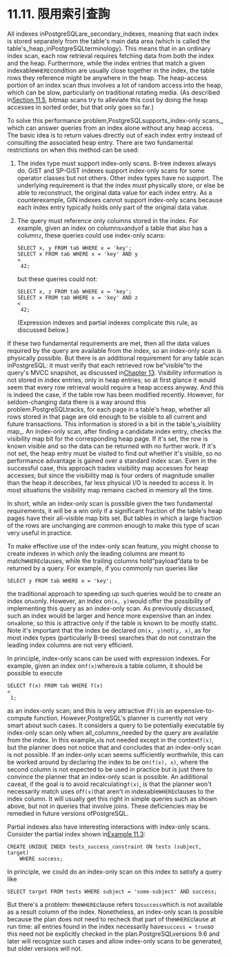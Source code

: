 # 11.11. 限用索引查詢

All indexes inPostgreSQLare\_secondary\_indexes, meaning that each index is stored separately from the table's main data area \(which is called the table's\_heap\_inPostgreSQLterminology\). This means that in an ordinary index scan, each row retrieval requires fetching data from both the index and the heap. Furthermore, while the index entries that match a given indexable`WHERE`condition are usually close together in the index, the table rows they reference might be anywhere in the heap. The heap-access portion of an index scan thus involves a lot of random access into the heap, which can be slow, particularly on traditional rotating media. \(As described in[Section 11.5](https://www.postgresql.org/docs/10/static/indexes-bitmap-scans.html), bitmap scans try to alleviate this cost by doing the heap accesses in sorted order, but that only goes so far.\)

To solve this performance problem,PostgreSQLsupports_index-only scans_, which can answer queries from an index alone without any heap access. The basic idea is to return values directly out of each index entry instead of consulting the associated heap entry. There are two fundamental restrictions on when this method can be used:

1. The index type must support index-only scans. B-tree indexes always do. GiST and SP-GiST indexes support index-only scans for some operator classes but not others. Other index types have no support. The underlying requirement is that the index must physically store, or else be able to reconstruct, the original data value for each index entry. As a counterexample, GIN indexes cannot support index-only scans because each index entry typically holds only part of the original data value.
2. The query must reference only columns stored in the index. For example, given an index on columns`x`and`y`of a table that also has a column`z`, these queries could use index-only scans:

   ```text
   SELECT x, y FROM tab WHERE x = 'key';
   SELECT x FROM tab WHERE x = 'key' AND y 
   <
    42;
   ```

   but these queries could not:

   ```text
   SELECT x, z FROM tab WHERE x = 'key';
   SELECT x FROM tab WHERE x = 'key' AND z 
   <
    42;
   ```

   \(Expression indexes and partial indexes complicate this rule, as discussed below.\)

If these two fundamental requirements are met, then all the data values required by the query are available from the index, so an index-only scan is physically possible. But there is an additional requirement for any table scan inPostgreSQL: it must verify that each retrieved row be“visible”to the query's MVCC snapshot, as discussed in[Chapter 13](https://www.postgresql.org/docs/10/static/mvcc.html). Visibility information is not stored in index entries, only in heap entries; so at first glance it would seem that every row retrieval would require a heap access anyway. And this is indeed the case, if the table row has been modified recently. However, for seldom-changing data there is a way around this problem.PostgreSQLtracks, for each page in a table's heap, whether all rows stored in that page are old enough to be visible to all current and future transactions. This information is stored in a bit in the table's_visibility map_. An index-only scan, after finding a candidate index entry, checks the visibility map bit for the corresponding heap page. If it's set, the row is known visible and so the data can be returned with no further work. If it's not set, the heap entry must be visited to find out whether it's visible, so no performance advantage is gained over a standard index scan. Even in the successful case, this approach trades visibility map accesses for heap accesses; but since the visibility map is four orders of magnitude smaller than the heap it describes, far less physical I/O is needed to access it. In most situations the visibility map remains cached in memory all the time.

In short, while an index-only scan is possible given the two fundamental requirements, it will be a win only if a significant fraction of the table's heap pages have their all-visible map bits set. But tables in which a large fraction of the rows are unchanging are common enough to make this type of scan very useful in practice.

To make effective use of the index-only scan feature, you might choose to create indexes in which only the leading columns are meant to match`WHERE`clauses, while the trailing columns hold“payload”data to be returned by a query. For example, if you commonly run queries like

```text
SELECT y FROM tab WHERE x = 'key';
```

the traditional approach to speeding up such queries would be to create an index on`x`only. However, an index on`(x, y)`would offer the possibility of implementing this query as an index-only scan. As previously discussed, such an index would be larger and hence more expensive than an index on`x`alone, so this is attractive only if the table is known to be mostly static. Note it's important that the index be declared on`(x, y)`not`(y, x)`, as for most index types \(particularly B-trees\) searches that do not constrain the leading index columns are not very efficient.

In principle, index-only scans can be used with expression indexes. For example, given an index on`f(x)`where`x`is a table column, it should be possible to execute

```text
SELECT f(x) FROM tab WHERE f(x) 
<
 1;
```

as an index-only scan; and this is very attractive if`f()`is an expensive-to-compute function. However,PostgreSQL's planner is currently not very smart about such cases. It considers a query to be potentially executable by index-only scan only when all\_columns\_needed by the query are available from the index. In this example,`x`is not needed except in the context`f(x)`, but the planner does not notice that and concludes that an index-only scan is not possible. If an index-only scan seems sufficiently worthwhile, this can be worked around by declaring the index to be on`(f(x), x)`, where the second column is not expected to be used in practice but is just there to convince the planner that an index-only scan is possible. An additional caveat, if the goal is to avoid recalculating`f(x)`, is that the planner won't necessarily match uses of`f(x)`that aren't in indexable`WHERE`clauses to the index column. It will usually get this right in simple queries such as shown above, but not in queries that involve joins. These deficiencies may be remedied in future versions ofPostgreSQL.

Partial indexes also have interesting interactions with index-only scans. Consider the partial index shown in[Example 11.3](https://www.postgresql.org/docs/10/static/indexes-partial.html#indexes-partial-ex3):

```text
CREATE UNIQUE INDEX tests_success_constraint ON tests (subject, target)
    WHERE success;
```

In principle, we could do an index-only scan on this index to satisfy a query like

```text
SELECT target FROM tests WHERE subject = 'some-subject' AND success;
```

But there's a problem: the`WHERE`clause refers to`success`which is not available as a result column of the index. Nonetheless, an index-only scan is possible because the plan does not need to recheck that part of the`WHERE`clause at run time: all entries found in the index necessarily have`success = true`so this need not be explicitly checked in the plan.PostgreSQLversions 9.6 and later will recognize such cases and allow index-only scans to be generated, but older versions will not.

